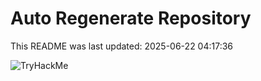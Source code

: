 # Auto Regenerate Repository

This README was last updated: 2025-06-22 04:17:36

 ![TryHackMe](https://tryhackme.com/badge/533634)